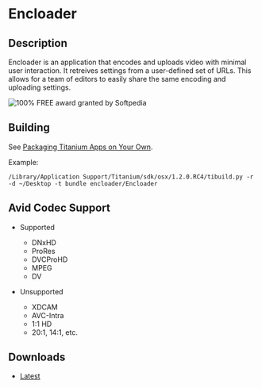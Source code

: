 # Encloader

## Description

Encloader is an application that encodes and uploads video with minimal user
interaction.  It retreives settings from a user-defined set of URLs.  This 
allows for a team of editors to easily share the same encoding and uploading
settings.

![100% FREE award granted by Softpedia](http://mac.softpedia.com/base_img/softpedia_free_award_f.gif)

## Building

See [Packaging Titanium Apps on Your Own](http://developer.appcelerator.com/doc/desktop/packaging).

Example:
  
    /Library/Application Support/Titanium/sdk/osx/1.2.0.RC4/tibuild.py -r -d ~/Desktop -t bundle encloader/Encloader

## Avid Codec Support

* Supported
  * DNxHD
  * ProRes
  * DVCProHD
  * MPEG
  * DV

* Unsupported
  * XDCAM
  * AVC-Intra
  * 1:1 HD
  * 20:1, 14:1, etc.

## Downloads

* [Latest](http://api.appcelerator.net/p/pages/app_page?token=h4sjKZn5)
